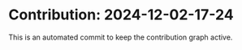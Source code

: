 # Contribution: 2024-12-02-17-24
This is an automated commit to keep the contribution graph active.
